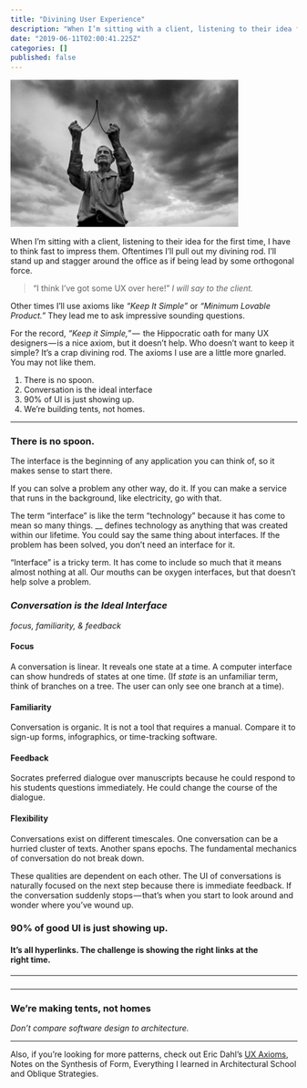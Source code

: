 ```yaml
---
title: "Divining User Experience"
description: "When I’m sitting with a client, listening to their idea for the first time, I have to think fast to impress them. Oftentimes I’ll pull out…"
date: "2019-06-11T02:00:41.225Z"
categories: []
published: false
---
```


![Divining Rods are pseudoscience. ](./asset-1.jpeg)

When I’m sitting with a client, listening to their idea for the first time, I have to think fast to impress them. Oftentimes I’ll pull out my divining rod. I’ll stand up and stagger around the office as if being lead by some orthogonal force. 

> “I think I’ve got some UX over here!” _I will say to the client._

Other times I’ll use axioms like _“Keep It Simple”_ or _“Minimum Lovable Product.”_ They lead me to ask impressive sounding questions. 

For the record, _“Keep it Simple,”_ —  the Hippocratic oath for many UX designers — is a nice axiom, but it doesn’t help. Who doesn’t want to keep it simple? It’s a crap divining rod. The axioms I use are a little more gnarled. You may not like them.

1.  There is no spoon.
2.  Conversation is the ideal interface
3.  90% of UI is just showing up.
4.  We’re building tents, not homes.

---

### There is no spoon.

The interface is the beginning of any application you can think of, so it makes sense to start there. 

If you can solve a problem any other way, do it. If you can make a service that runs in the background, like electricity, go with that. 

The term “interface” is like the term “technology” because it has come to mean so many things. \_\_ defines technology as anything that was created within our lifetime. You could say the same thing about interfaces. If the problem has been solved, you don’t need an interface for it.

  

“Interface” is a tricky term. It has come to include so much that it means almost nothing at all. Our mouths can be oxygen interfaces, but that doesn’t help solve a problem.

### _Conversation is the Ideal Interface_

_focus, familiarity, & feedback_

#### Focus

A conversation is linear. It reveals one state at a time. A computer interface can show hundreds of states at one time. (If _state_ is an unfamiliar term, think of branches on a tree. The user can only see one branch at a time).

#### Familiarity

Conversation is organic. It is not a tool that requires a manual. Compare it to sign-up forms, infographics, or time-tracking software.

#### Feedback

Socrates preferred dialogue over manuscripts because he could respond to his students questions immediately. He could change the course of the dialogue.

#### Flexibility

Conversations exist on different timescales. One conversation can be a hurried cluster of texts. Another spans epochs. The fundamental mechanics of conversation do not break down.

These qualities are dependent on each other. The UI of conversations is naturally focused on the next step because there is immediate feedback. If the conversation suddenly stops — that’s when you start to look around and wonder where you’ve wound up.

  

### 90% of good UI is just showing up.

#### It’s all hyperlinks. The challenge is showing the right links at the right time.

  

---

  

###   

---

### We’re making tents, not homes

_Don’t compare software design to architecture._

---

Also, if you’re looking for more patterns, check out Eric Dahl’s [UX Axioms](http://www.uxaxioms.com/), Notes on the Synthesis of Form, Everything I learned in Architectural School and Oblique Strategies.

